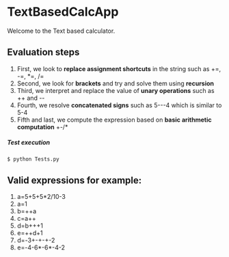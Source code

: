 # TextBasedCalcApp
Welcome to the Text based calculator.

## Evaluation steps
1. First, we look to **replace assignment shortcuts** in the string such as +=, -=, *=, /=
2. Second, we look for **brackets** and try and solve them using **recursion**
3. Third, we interpret and replace the value of **unary operations** such as ++ and --
4. Fourth, we resolve **concatenated signs** such as 5---4 which is similar to 5-4
5. Fifth and last, we compute the expression based on **basic arithmetic computation** +-/*

##### Test execution
```bash
$ python Tests.py
``` 

## Valid expressions for example:
1. a=5+5+5*2/10-3
2. a=1
3. b=++a
4. c=a++
5. d=b+++1
6. e=++d+1
7. d=-3+-+-+-2
8. e=-4-6*-6*-4-2